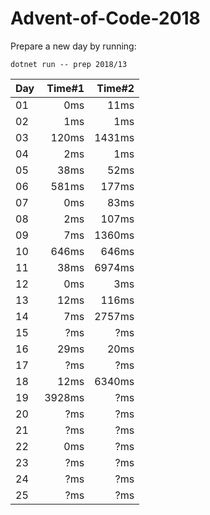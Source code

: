 # Advent-of-Code-2018

Prepare a new day by running:
```
dotnet run -- prep 2018/13
```

| Day | Time#1 | Time#2 |
|-----|-------:|-------:|
| 01  | 0ms | 11ms |
| 02  | 1ms | 1ms |
| 03  | 120ms | 1431ms |
| 04  | 2ms | 1ms |
| 05  | 38ms | 52ms |
| 06  | 581ms | 177ms |
| 07  | 0ms | 83ms |
| 08  | 2ms | 107ms |
| 09  | 7ms | 1360ms |
| 10  | 646ms | 646ms |
| 11  | 38ms | 6974ms |
| 12  | 0ms | 3ms |
| 13  | 12ms | 116ms |
| 14  | 7ms | 2757ms |
| 15  | ?ms | ?ms |
| 16  | 29ms | 20ms |
| 17  | ?ms | ?ms |
| 18  | 12ms | 6340ms |
| 19  | 3928ms | ?ms |
| 20  | ?ms | ?ms |
| 21  | ?ms | ?ms |
| 22  | 0ms | ?ms |
| 23  | ?ms | ?ms |
| 24  | ?ms | ?ms |
| 25  | ?ms | ?ms |
